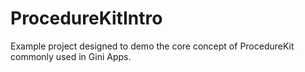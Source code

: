 # ProcedureKitIntro
Example project designed to demo the core concept of ProcedureKit commonly used in Gini Apps.
